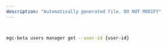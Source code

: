 ```yaml
---
description: "Automatically generated file. DO NOT MODIFY"
---
```


```bash


mgc-beta users manager get --user-id {user-id}

```